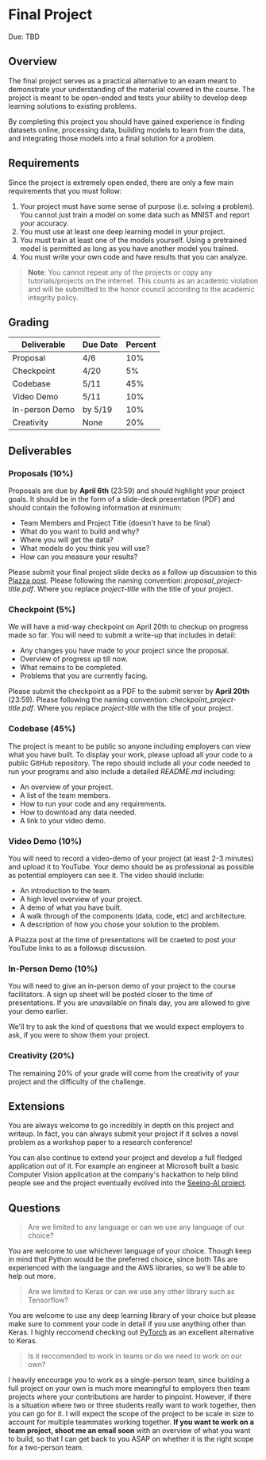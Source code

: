 # Final Project

Due: TBD

## Overview

The final project serves as a practical alternative to an exam meant to demonstrate your understanding of the material covered in the course. The project is meant to be open-ended and tests your ability to develop deep learning solutions to existing problems.

By completing this project you should have gained experience in finding datasets online, processing data, building models to learn from the data, and integrating those models into a final solution for a problem.

## Requirements

Since the project is extremely open ended, there are only a few main requirements that you must follow:
1. Your project must have some sense of purpose (i.e. solving a problem). You cannot just train a model on some data such as MNIST and report your accuracy.
2. You must use at least one deep learning model in your project.
3. You must train at least one of the models yourself. Using a pretrained model is permitted as long as you have another model you trained.
4. You must write your own code and have results that you can analyze.

> **Note**: You cannot repeat any of the projects or copy any tutorials/projects on the internet. This counts as an academic violation and will be submitted to the honor council according to the academic integrity policy.

## Grading

| Deliverable    | Due Date    | Percent             |
| -------------- | ----------- | ------------------- |
| Proposal       | 4/6         | 10%                 |
| Checkpoint     | 4/20        | 5%                  |
| Codebase       | 5/11        | 45%                 | 
| Video Demo     | 5/11        | 10%                 |
| In-person Demo | by 5/19     | 10%                 |
| Creativity     | None        | 20%                 |

## Deliverables

### Proposals (10%)
Proposals are due by **April 6th** (23:59) and should highlight your project goals. It should be in the form of a slide-deck presentation (PDF) and should contain the following information at minimum:
* Team Members and Project Title (doesn't have to be final)
* What do you want to build and why?
* Where you will get the data?
* What models do you think you will use?
* How can you measure your results?

Please submit your final project slide decks as a follow up discussion to this [Piazza post](). Please following the naming convention: *proposal_project-title.pdf*. Where you replace *project-title* with the title of your project.

### Checkpoint (5%)
We will have a mid-way checkpoint on April 20th to checkup on progress made so far. You will need to submit a write-up that includes in detail:
* Any changes you have made to your project since the proposal.
* Overview of progress up till now.
* What remains to be completed.
* Problems that you are currently facing.

Please submit the checkpoint as a PDF to the submit server by **April 20th** (23:59). Please following the naming convention: *checkpoint_project-title.pdf*. Where you replace *project-title* with the title of your project.

### Codebase (45%)
The project is meant to be public so anyone including employers can view what you have built. To display your work, please upload all your code to a public GitHub repository. The repo should include all your code needed to run your programs and also include a detailed *README.md* including: 
* An overview of your project. 
* A list of the team members.
* How to run your code and any requirements.
* How to download any data needed.
* A link to your video demo.

### Video Demo (10%)
You will need to record a video-demo of your project (at least 2-3 minutes) and upload it to YouTube. Your demo should be as professional as possible as potential employers can see it. The video should include:
* An introduction to the team.
* A high level overview of your project.
* A demo of what you have built.
* A walk through of the components (data, code, etc) and architecture.
* A description of how you chose your solution to the problem.

A Piazza post at the time of presentations will be craeted to post your YouTube links to as a followup discussion. 

### In-Person Demo (10%)
You will need to give an in-person demo of your project to the course facilitators. A sign up sheet will be posted closer to the time of presentations. If you are unavailable on finals day, you are allowed to give your demo earlier.

We'll try to ask the kind of questions that we would expect employers to ask, if you were to show them your project.

### Creativity (20%)
The remaining 20% of your grade will come from the creativity of your project and the difficulty of the challenge.

## Extensions
You are always welcome to go incredibly in depth on this project and writeup. In fact, you can always submit your project if it solves a novel problem as a workshop paper to a research conference!

You can also continue to extend your project and develop a full fledged application out of it. For example an engineer at Microsoft built a basic Computer Vision application at the company's hackathon to help blind people see and the project eventually evolved into the [Seeing-AI project](https://www.microsoft.com/en-us/seeing-ai/). 

## Questions

> Are we limited to any language or can we use any language of our choice?

You are welcome to use whichever language of your choice. Though keep in mind that Python would be the preferred choice, since both TAs are experienced with the language and the AWS libraries, so we'll be able to help out more.

> Are we limited to Keras or can we use any other library such as Tensorflow?

You are welcome to use any deep learning library of your choice but please make sure to comment your code in detail if you use anything other than Keras. I highly reccomend checking out [PyTorch](http://pytorch.org) as an excellent alternative to Keras.

> Is it reccomended to work in teams or do we need to work on our own?

I heavily encourage you to work as a single-person team, since building a full project on your own is much more meaningful to employers then team projects where your contributions are harder to pinpoint. However, if there is a situation where two or three students really want to work together, then you can go for it. I will expect the scope of the project to be scale in size to account for multiple teammates working together. **If you want to work on a team project, shoot me an email soon** with an overview of what you want to build, so that I can get back to you ASAP on whether it is the right scope for a two-person team.


